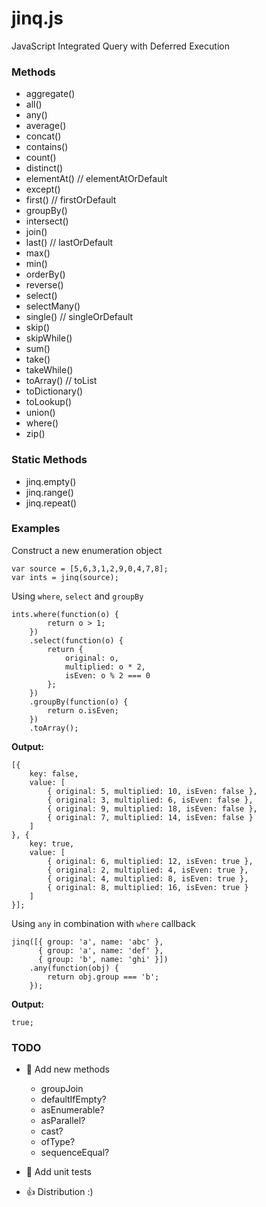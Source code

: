 ﻿# jinq.js
JavaScript Integrated Query with Deferred Execution

### Methods

- aggregate()
- all()
- any()
- average()
- concat()
- contains()
- count()
- distinct()
- elementAt() // elementAtOrDefault
- except()
- first() // firstOrDefault
- groupBy()
- intersect()
- join()
- last() // lastOrDefault
- max()
- min()
- orderBy()
- reverse()
- select()
- selectMany()
- single() // singleOrDefault
- skip()
- skipWhile()
- sum()
- take()
- takeWhile()
- toArray() // toList
- toDictionary()
- toLookup()
- union()
- where()
- zip()

### Static Methods
- jinq.empty() 
- jinq.range()
- jinq.repeat()

### Examples

Construct a new enumeration object

    var source = [5,6,3,1,2,9,0,4,7,8];
    var ints = jinq(source);

Using `where`, `select` and `groupBy`

    ints.where(function(o) {
            return o > 1;
        })
        .select(function(o) {
            return {
                original: o,
                multiplied: o * 2,
                isEven: o % 2 === 0
            };
        })
        .groupBy(function(o) {
            return o.isEven;
        })
        .toArray();

**Output:**

	[{
		key: false,
		value: [
			{ original: 5, multiplied: 10, isEven: false },
			{ original: 3, multiplied: 6, isEven: false },
			{ original: 9, multiplied: 18, isEven: false },
			{ original: 7, multiplied: 14, isEven: false }
		]
	}, {
		key: true,
		value: [
			{ original: 6, multiplied: 12, isEven: true },
			{ original: 2, multiplied: 4, isEven: true },
			{ original: 4, multiplied: 8, isEven: true },
			{ original: 8, multiplied: 16, isEven: true }
		]
	}];

Using `any` in combination with `where` callback

	jinq([{ group: 'a', name: 'abc' },
          { group: 'a', name: 'def' },
          { group: 'b', name: 'ghi' }])
        .any(function(obj) {
            return obj.group === 'b';
        });

**Output:**

	true;

### TODO

- :link: Add new methods
    - groupJoin
    - defaultIfEmpty?
    - asEnumerable?
    - asParallel?
    - cast?
    - ofType?
    - sequenceEqual?

- :page_facing_up: Add unit tests
- :thumbsup: Distribution :)

